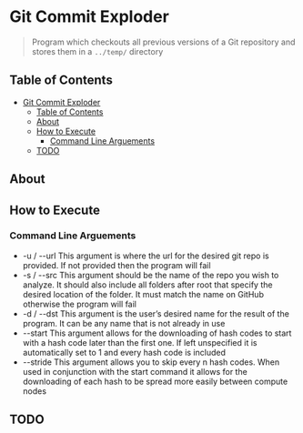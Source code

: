 # Git Commit Exploder

> Program which checkouts all previous versions of a Git repository and stores them in a `../temp/` directory

## Table of Contents

- [Git Commit Exploder](#git-commit-exploder)
  - [Table of Contents](#table-of-contents)
  - [About](#about)
  - [How to Execute](#how-to-execute)
    - [Command Line Arguements](#command-line-arguements)
  - [TODO](#todo)

## About

## How to Execute

### Command Line Arguements
- -u / --url  This argument is where the url for the desired git repo is provided.  If not provided then the program will fail
- -s / --src This argument should be the name of the repo you wish to analyze.  It should also include all folders after root that specify the desired location of the folder.  It must match the name on GitHub otherwise the program will fail
- -d / --dst This argument is the user’s desired name for the result of the program.  It can be any name that is not already in use
- --start This argument allows for the downloading of hash codes to start with a hash code later than the first one.  If left unspecified it is automatically set to 1 and every hash code is included
- --stride This argument allows you to skip every n hash codes.  When used in conjunction with the start command it allows for the downloading of each hash to be spread more easily between compute nodes

## TODO
